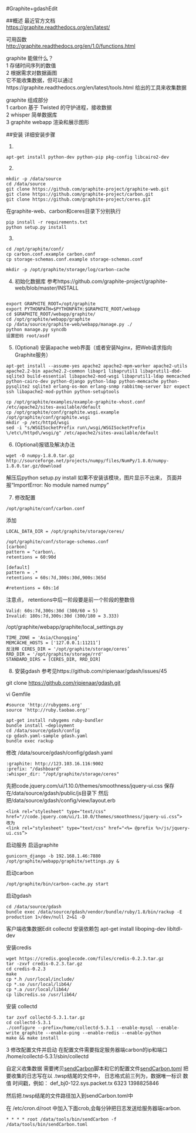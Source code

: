 #Graphite+gdashEdit


##概述
最近官方文档<br>
https://graphite.readthedocs.org/en/latest/

可用函数<br>
http://graphite.readthedocs.org/en/1.0/functions.html

graphite 能做什么？<br>
1 存储时间序列的数值<br>
2 根据需求对数据画图<br>
它不能收集数据，但可以通过https://graphite.readthedocs.org/en/latest/tools.html 给出的工具来收集数据

graphite 组成部分<br>
1 carbon 基于 Twisted 的守护进程，接收数据<br>
2 whisper 简单数据库<br>
3 graphite webapp 渲染和展示图形<br>


##安装
详细安装步骤

1)

```
apt-get install python-dev python-pip pkg-config libcairo2-dev
```

2) 

```
mkdir -p /data/source
cd /data/source 
git clone https://github.com/graphite-project/graphite-web.git
git clone https://github.com/graphite-project/carbon.git
git clone https://github.com/graphite-project/ceres.git
```

在graphite-web、carbon和ceres目录下分别执行

```
pip install -r requirements.txt
python setup.py install
```

3)

```
cd /opt/graphite/conf/
cp carbon.conf.example carbon.conf
cp storage-schemas.conf.example storage-schemas.conf

mkdir -p /opt/graphite/storage/log/carbon-cache
```

4) 初始化数据库 参考https://github.com/graphite-project/graphite-web/blob/master/INSTALL
```

export GRAPHITE_ROOT=/opt/graphite
export PYTHONPATH=$PYTHONPATH:$GRAPHITE_ROOT/webapp
cd $GRAPHITE_ROOT/webapp/graphite/
cd /opt/graphite/webapp/graphite
cp /data/source/graphite-web/webapp/manage.py ./
python manage.py syncdb
设置密码 root/asdf
```

5) (Optional) 安装apache web界面（或者安装Nginx，把Web请求指向Graphite服务）

```
apt-get install --assume-yes apache2 apache2-mpm-worker apache2-utils apache2.2-bin apache2.2-common libapr1 libaprutil1 libaprutil1-dbd-sqlite3 build-essential libapache2-mod-wsgi libaprutil1-ldap memcached python-cairo-dev python-django python-ldap python-memcache python-pysqlite2 sqlite3 erlang-os-mon erlang-snmp rabbitmq-server bzr expect ssh libapache2-mod-python python-setuptools

cp /opt/graphite/examples/example-graphite-vhost.conf /etc/apache2/sites-available/default
cp /opt/graphite/conf/graphite.wsgi.example /opt/graphite/conf/graphite.wsgi
mkdir -p /etc/httpd/wsgi
sed -i "s/WSGISocketPrefix run\/wsgi/WSGISocketPrefix \/etc\/httpd\/wsgi/g" /etc/apache2/sites-available/default
```

6) (Optional)报错及解决办法 

```
wget -O numpy-1.8.0.tar.gz http://sourceforge.net/projects/numpy/files/NumPy/1.8.0/numpy-1.8.0.tar.gz/download
```
解压后python setup.py install
如果不安装该模块，图片显示不出来， 页面并报“ImportError: No module named numpy”

7) 修改配置

```
/opt/graphite/conf/carbon.conf
```
添加

```
LOCAL_DATA_DIR = /opt/graphite/storage/ceres/

/opt/graphite/conf/storage-schemas.conf
[carbon]
pattern = ^carbon\.
retentions = 60:90d

[default]
pattern = .*
retentions = 60s:7d,300s:30d,900s:365d

#retentions = 60s:1d
```

注意点， retentions中后一阶段要是前一个阶段的整数倍

```
Valid: 60s:7d,300s:30d (300/60 = 5)
Invalid: 180s:7d,300s:30d (300/180 = 3.333)
```

/opt/graphite/webapp/graphite/local_settings.py

```
TIME_ZONE = 'Asia/Chongqing’
MEMCACHE_HOSTS = ['127.0.0.1:11211’]
反注释 CERES_DIR = '/opt/graphite/storage/ceres’
RRD_DIR = '/opt/graphite/storage/rrd'
STANDARD_DIRS = [CERES_DIR, RRD_DIR]
```

8) 安装gdash 参考见https://github.com/ripienaar/gdash/issues/45

git clone https://github.com/ripienaar/gdash.git

vi Gemfile

```
#source 'http://rubygems.org'
source 'http://ruby.taobao.org/'
```

```
apt-get install rubygems ruby-bundler
bundle install —deployment 
cd /data/source/gdash/config
cp gdash.yaml-sample gdash.yaml
bundle exec rackup
```
修改
/data/source/gdash/config/gdash.yaml

```
:graphite: http://123.103.16.116:9002
:prefix: "/dashboard" 
:whisper_dir: "/opt/graphite/storage/ceres"
```

先把code.jquery.com/ui/1.10.0/themes/smoothness/jquery-ui.css
保存在/data/source/gdash/public/js目录下
然后把/data/source/gdash/config/view/layout.erb

```
<link rel="stylesheet" type="text/css" href="//code.jquery.com/ui/1.10.0/themes/smoothness/jquery-ui.css”>
改为
<link rel="stylesheet" type="text/css" href="<%= @prefix %>/js/jquery-ui.css”>
```

启动服务
启运graphite

```
gunicorn_django -b 192.168.1.46:7880 /opt/graphite/webapp/graphite/settings.py &
```
启动carbon

```
/opt/graphite/bin/carbon-cache.py start
```

启动gdash

```
cd /data/source/gdash
bundle exec /data/source/gdash/vendor/bundle/ruby/1.8/bin/rackup -E production 1>/dev/null 2>&1 -D
```

客户端收集数据Edit
collectd
安装依赖包
apt-get install liboping-dev libltdl-dev

安装credis

```
wget https://credis.googlecode.com/files/credis-0.2.3.tar.gz
tar -zxvf credis-0.2.3.tar.gz
cd credis-0.2.3
make
cp *.h /usr/local/include/
cp *.so /usr/local/lib64/
cp *.a /usr/local/lib64/
cp libcredis.so /usr/lib64/
```

安装 collectd

```
tar zxvf collectd-5.3.1.tar.gz
cd collectd-5.3.1
./configure --prefix=/home/collectd-5.3.1 --enable-mysql --enable-write_graphite --enable-ping --enable-redis --enable-python
make && make install
```

3 修改配置文件并启动
在配置文件需要指定服务器端carbon的ip和端口
/home/collectd-5.3.1/sbin/collectd


自定义收集数据
需要拷贝[sendCarbon](file/graphite/sendCarbon.go)脚本和它的配置文件[sendCarbon.toml](file/graphite/sendCarbon.toml)
把要收集的日志写在以 .twsp结尾的文件中， 日志格式前三列为，数据唯一标识 数值 时间戳，例如：
def_bj0-122.sys.packet.tx 6323 1398825846

然后把.twsp结尾的文件路径加入到sendCarbon.toml中

在 /etc/cron.d/root 中加入下面crob,会每分钟把日志发送给服务器端carbon.

```
* * * * root /data/tools/bin/sendCarbon -f /data/tools/bin/sendCarbon.toml
```


